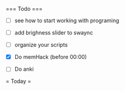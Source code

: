 === Todo ===

- [ ] see how to start working with programing
- [ ] add brighness slider to swaync
- [ ] organize your scripts
- [X] Do memHack (before 00:00)
- [ ] Do anki 


= Today =
